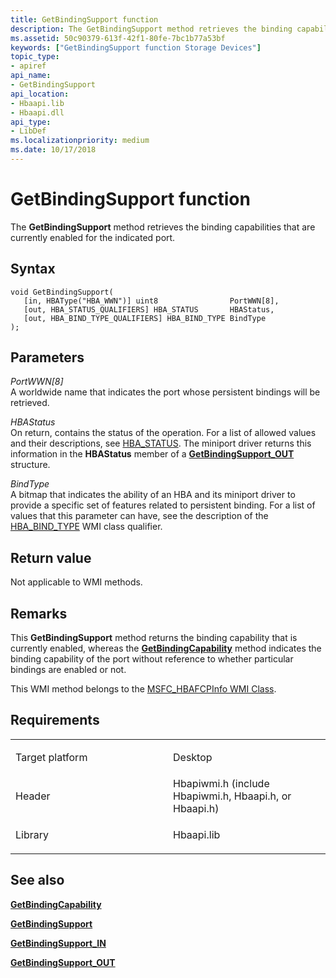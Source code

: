 ```yaml
---
title: GetBindingSupport function
description: The GetBindingSupport method retrieves the binding capabilities that are currently enabled for the indicated port.
ms.assetid: 50c90379-613f-42f1-80fe-7bc1b77a53bf
keywords: ["GetBindingSupport function Storage Devices"]
topic_type:
- apiref
api_name:
- GetBindingSupport
api_location:
- Hbaapi.lib
- Hbaapi.dll
api_type:
- LibDef
ms.localizationpriority: medium
ms.date: 10/17/2018
---
```


# GetBindingSupport function


The **GetBindingSupport** method retrieves the binding capabilities that are currently enabled for the indicated port.

Syntax
------

```ManagedCPlusPlus
void GetBindingSupport(
   [in, HBAType("HBA_WWN")] uint8                PortWWN[8],
   [out, HBA_STATUS_QUALIFIERS] HBA_STATUS       HBAStatus,
   [out, HBA_BIND_TYPE_QUALIFIERS] HBA_BIND_TYPE BindType
);
```

Parameters
----------

*PortWWN\[8\]*   
A worldwide name that indicates the port whose persistent bindings will be retrieved.

*HBAStatus*   
On return, contains the status of the operation. For a list of allowed values and their descriptions, see [HBA\_STATUS](hba-status.md). The miniport driver returns this information in the **HBAStatus** member of a [**GetBindingSupport\_OUT**](https://msdn.microsoft.com/library/windows/hardware/ff553917) structure.

*BindType*   
A bitmap that indicates the ability of an HBA and its miniport driver to provide a specific set of features related to persistent binding. For a list of values that this parameter can have, see the description of the [HBA\_BIND\_TYPE](hba-bind-type.md) WMI class qualifier.

Return value
------------

Not applicable to WMI methods.

Remarks
-------

This **GetBindingSupport** method returns the binding capability that is currently enabled, whereas the [**GetBindingCapability**](getbindingcapability.md) method indicates the binding capability of the port without reference to whether particular bindings are enabled or not.

This WMI method belongs to the [MSFC\_HBAFCPInfo WMI Class](msfc-hbafcpinfo-wmi-class.md).

Requirements
------------

<table>
<colgroup>
<col width="50%" />
<col width="50%" />
</colgroup>
<tbody>
<tr class="odd">
<td align="left"><p>Target platform</p></td>
<td align="left">Desktop</td>
</tr>
<tr class="even">
<td align="left"><p>Header</p></td>
<td align="left">Hbapiwmi.h (include Hbapiwmi.h, Hbaapi.h, or Hbaapi.h)</td>
</tr>
<tr class="odd">
<td align="left"><p>Library</p></td>
<td align="left">Hbaapi.lib</td>
</tr>
</tbody>
</table>

## <span id="see_also"></span>See also


[**GetBindingCapability**](getbindingcapability.md)

[**GetBindingSupport**](getbindingsupport.md)

[**GetBindingSupport\_IN**](https://msdn.microsoft.com/library/windows/hardware/ff553914)

[**GetBindingSupport\_OUT**](https://msdn.microsoft.com/library/windows/hardware/ff553917)

 

 






